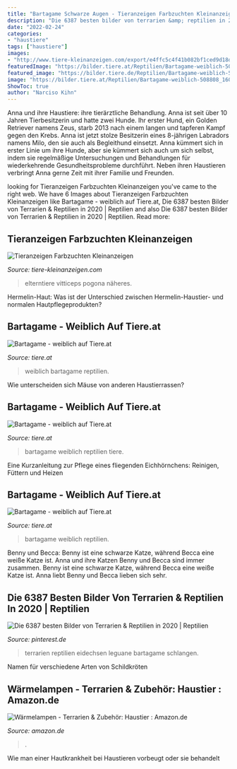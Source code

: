 ```yaml
---
title: "Bartagame Schwarze Augen - Tieranzeigen Farbzuchten Kleinanzeigen"
description: "Die 6387 besten bilder von terrarien &amp; reptilien in 2020"
date: "2022-02-24"
categories:
- "haustiere"
tags: ["haustiere"]
images:
- "http://www.tiere-kleinanzeigen.com/export/e4ffc5c4f41b082bf1ced9d18d6c5.jpg"
featuredImage: "https://bilder.tiere.at/Reptilien/Bartagame-weiblich-508808_1602350835.jpg"
featured_image: "https://bilder.tiere.de/Reptilien/Bartagame-weiblich-508808_1602350688.jpg"
image: "https://bilder.tiere.at/Reptilien/Bartagame-weiblich-508808_1602350835.jpg"
ShowToc: true
author: "Narciso Kihn"
---
```



Anna und ihre Haustiere: ihre tierärztliche Behandlung.
Anna ist seit über 10 Jahren Tierbesitzerin und hatte zwei Hunde. Ihr erster Hund, ein Golden Retriever namens Zeus, starb 2013 nach einem langen und tapferen Kampf gegen den Krebs. Anna ist jetzt stolze Besitzerin eines 8-jährigen Labradors namens Milo, den sie auch als Begleithund einsetzt. Anna kümmert sich in erster Linie um ihre Hunde, aber sie kümmert sich auch um sich selbst, indem sie regelmäßige Untersuchungen und Behandlungen für wiederkehrende Gesundheitsprobleme durchführt. Neben ihren Haustieren verbringt Anna gerne Zeit mit ihrer Familie und Freunden.

	

		
looking for Tieranzeigen Farbzuchten Kleinanzeigen you've came to the right web. We have 6 Images about Tieranzeigen Farbzuchten Kleinanzeigen like Bartagame - weiblich auf Tiere.at, Die 6387 besten Bilder von Terrarien &amp; Reptilien in 2020 | Reptilien and also Die 6387 besten Bilder von Terrarien &amp; Reptilien in 2020 | Reptilien. Read more:
		
    
## Tieranzeigen Farbzuchten Kleinanzeigen

<img loading=lazy src="http://www.tiere-kleinanzeigen.com/export/e4ffc5c4f41b082bf1ced9d18d6c5.jpg" onerror="this.onerror=null;this.src='https://tse1.mm.bing.net/th?id=OIP.-hgiuom_-9Hd1psYd-UKiwHaFj&amp;pid=15.1';" alt="Tieranzeigen Farbzuchten Kleinanzeigen">

_Source: tiere-kleinanzeigen.com_

>elterntiere vitticeps pogona näheres. 

	

Hermelin-Haut: Was ist der Unterschied zwischen Hermelin-Haustier- und normalen Hautpflegeprodukten?

    
## Bartagame - Weiblich Auf Tiere.at

<img loading=lazy src="https://bilder.tiere.de/Reptilien/Bartagame-weiblich-508808_1602350765.jpg" onerror="this.onerror=null;this.src='https://tse3.mm.bing.net/th?id=OIP.jlRMKuAr3NcUS5HP_vySfQAAAA&amp;pid=15.1';" alt="Bartagame - weiblich auf Tiere.at">

_Source: tiere.at_

>weiblich bartagame reptilien. 

	

Wie unterscheiden sich Mäuse von anderen Haustierrassen?

    
## Bartagame - Weiblich Auf Tiere.at

<img loading=lazy src="https://bilder.tiere.at/Reptilien/Bartagame-weiblich-508808_1602350835.jpg" onerror="this.onerror=null;this.src='https://tse1.mm.bing.net/th?id=OIP.-XOj5LpklK6U9k42rHIk1AAAAA&amp;pid=15.1';" alt="Bartagame - weiblich auf Tiere.at">

_Source: tiere.at_

>bartagame weiblich reptilien tiere. 

	

Eine Kurzanleitung zur Pflege eines fliegenden Eichhörnchens: Reinigen, Füttern und Heizen

    
## Bartagame - Weiblich Auf Tiere.at

<img loading=lazy src="https://bilder.tiere.de/Reptilien/Bartagame-weiblich-508808_1602350688.jpg" onerror="this.onerror=null;this.src='https://tse1.mm.bing.net/th?id=OIP.ASJ-L-SfXCizFmraOJLQPAAAAA&amp;pid=15.1';" alt="Bartagame - weiblich auf Tiere.at">

_Source: tiere.at_

>bartagame weiblich reptilien. 

	

Benny und Becca: Benny ist eine schwarze Katze, während Becca eine weiße Katze ist.
Anna und ihre Katzen Benny und Becca sind immer zusammen. Benny ist eine schwarze Katze, während Becca eine weiße Katze ist. Anna liebt Benny und Becca lieben sich sehr.

    
## Die 6387 Besten Bilder Von Terrarien &amp; Reptilien In 2020 | Reptilien

<img loading=lazy src="https://i.pinimg.com/474x/86/47/7b/86477b23f348c460a3cf87dea509111d.jpg" onerror="this.onerror=null;this.src='https://tse4.mm.bing.net/th?id=OIP.SMIc2WpCQh1Q4gvbIco-GgAAAA&amp;pid=15.1';" alt="Die 6387 besten Bilder von Terrarien &amp; Reptilien in 2020 | Reptilien">

_Source: pinterest.de_

>terrarien reptilien eidechsen leguane bartagame schlangen. 

	

Namen für verschiedene Arten von Schildkröten

    
## Wärmelampen - Terrarien &amp; Zubehör: Haustier : Amazon.de

<img loading=lazy src="https://images-eu.ssl-images-amazon.com/images/I/61hJKZuDRML._AC_SY230_.jpg" onerror="this.onerror=null;this.src='https://tse2.mm.bing.net/th?id=OIP.xQ-CM_A1qgYZXRVzEuUMkgAAAA&amp;pid=15.1';" alt="Wärmelampen - Terrarien &amp; Zubehör: Haustier : Amazon.de">

_Source: amazon.de_

>. 

	

Wie man einer Hautkrankheit bei Haustieren vorbeugt oder sie behandelt

